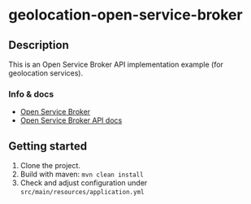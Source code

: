 # geolocation-open-service-broker
## Description

This is an Open Service Broker API implementation example (for geolocation services).

### Info & docs

- [Open Service Broker](https://www.openservicebrokerapi.org/)
- [Open Service Broker API docs](https://github.com/openservicebrokerapi/servicebroker/blob/master/spec.md)

## Getting started
1. Clone the project.
2. Build with maven: `mvn clean install`
3. Check and adjust configuration under `src/main/resources/application.yml`
  